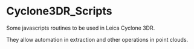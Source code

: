 # Cyclone3DR_Scripts

Some javascripts routines to be used in Leica Cyclone 3DR.

They allow automation in extraction and other operations in point clouds.
